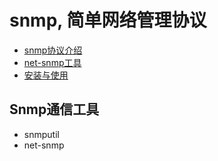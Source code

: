 # snmp, 简单网络管理协议

+ [snmp协议介绍](/network/snmp/overview.md)
+ [net-snmp工具](/network/snmp/net-snmp.md)
+ [安装与使用](/network/snmp/use.md)

## Snmp通信工具

+ snmputil
+ net-snmp

